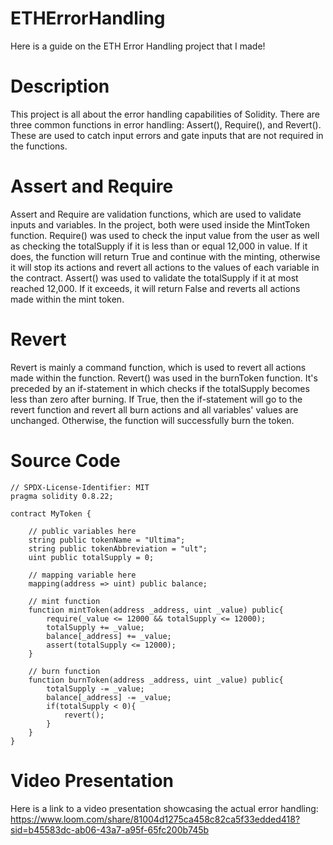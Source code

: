 # ETHErrorHandling
Here is a guide on the ETH Error Handling project that I made!

# Description
This project is all about the error handling capabilities of Solidity. There are three common functions in error handling: Assert(), Require(), and Revert(). These are used to catch input errors and gate inputs that are not required in the functions.

# Assert and Require
Assert and Require are validation functions, which are used to validate inputs and variables. In the project, both were used inside the MintToken function. Require() was used to check the input value from the user as well as checking the totalSupply if it is less than or equal 12,000 in value. If it does, the function will return True and continue with the minting, otherwise it will stop its actions and revert all actions to the values of each variable in the contract. Assert() was used to validate the totalSupply if it at most reached 12,000. If it exceeds, it will return False and reverts all actions made within the mint token.

# Revert
Revert is mainly a command function, which is used to revert all actions made within the function. Revert() was used in the burnToken function. It's preceded by an if-statement in which checks if the totalSupply becomes less than zero after burning. If True, then the if-statement will go to the revert function and revert all burn actions and all variables' values are unchanged. Otherwise, the function will successfully burn the token.

# Source Code
```
// SPDX-License-Identifier: MIT
pragma solidity 0.8.22;

contract MyToken {

    // public variables here
    string public tokenName = "Ultima";
    string public tokenAbbreviation = "ult";
    uint public totalSupply = 0;

    // mapping variable here
    mapping(address => uint) public balance;

    // mint function
    function mintToken(address _address, uint _value) public{
        require(_value <= 12000 && totalSupply <= 12000);
        totalSupply += _value;
        balance[_address] += _value;
        assert(totalSupply <= 12000);
    }

    // burn function
    function burnToken(address _address, uint _value) public{
        totalSupply -= _value;
        balance[_address] -= _value;
        if(totalSupply < 0){
            revert();
        }
    }
}
```

# Video Presentation
Here is a link to a video presentation showcasing the actual error handling: https://www.loom.com/share/81004d1275ca458c82ca5f33edded418?sid=b45583dc-ab06-43a7-a95f-65fc200b745b
